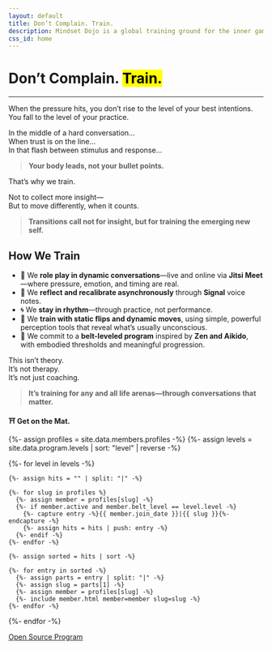 ```yaml
---
layout: default
title: Don’t Complain. Train.
description: Mindset Dojo is a global training ground for the inner game of presence, leadership, and emotional clarity. For conversations that matter—across all life arenas.
css_id: home
---
```


<h1>Don’t Complain. <mark>Train.</mark></h1>
<hr>

<p>When the pressure hits, you don’t rise to the level of your best intentions.<br>
You fall to the level of your practice.</p>

<p>In the middle of a hard conversation…<br>
When trust is on the line…<br>
In that flash between stimulus and response…</p>

<blockquote><strong>Your body leads, not your bullet points.</strong></blockquote>

<p>That’s why we train.</p>

<p>Not to collect more insight—<br>
But to move differently, when it counts.</p>

<blockquote><strong>Transitions call not for insight, but for training the emerging new self.</strong></blockquote>

<h2>How We Train</h2>
<ul>
  <li>🥋 We <strong>role play in dynamic conversations</strong>—live and online via <strong>Jitsi Meet</strong>—where pressure, emotion, and timing are real.</li>
  <li>🔁 We <strong>reflect and recalibrate asynchronously</strong> through <strong>Signal</strong> voice notes.</li>
  <li>🌀 We <strong>stay in rhythm</strong>—through practice, not performance.</li>
  <li>🧭 We <strong>train with static flips and dynamic moves</strong>, using simple, powerful perception tools that reveal what’s usually unconscious.</li>
  <li>🎯 We commit to a <strong>belt-leveled program</strong> inspired by <strong>Zen and Aikido</strong>, with embodied thresholds and meaningful progression.</li>
</ul>

<p>This isn’t theory.<br>
It’s not therapy.<br>
It’s not just coaching.</p>

<blockquote><strong>It’s training for any and all life arenas—through conversations that matter.</strong></blockquote>

<p><strong>⛩️ Get on the Mat.</strong></p>

<div class="md-members">

  {%- assign profiles = site.data.members.profiles -%}
  {%- assign levels = site.data.program.levels | sort: "level" | reverse -%}

  {%- for level in levels -%}

    {%- assign hits = "" | split: "|" -%}

    {%- for slug in profiles %}
      {%- assign member = profiles[slug] -%}
      {%- if member.active and member.belt_level == level.level -%}
        {%- capture entry -%}{{ member.join_date }}|{{ slug }}{%- endcapture -%}
        {%- assign hits = hits | push: entry -%}
      {%- endif -%}
    {%- endfor -%}

    {%- assign sorted = hits | sort -%}

    {%- for entry in sorted -%}
      {%- assign parts = entry | split: "|" -%}
      {%- assign slug = parts[1] -%}
      {%- assign member = profiles[slug] -%}
      {%- include member.html member=member slug=slug -%}
    {%- endfor -%}
  {%- endfor -%}

</div>

<div class="md-cta-group">
    <a href="./program">Open Source Program</a>
</div>
